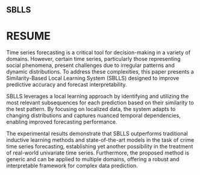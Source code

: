 ## SBLLS

# RESUME

Time series forecasting is a critical tool for decision-making in a variety of domains. However, certain time series, particularly those representing social phenomena, present challenges due to irregular patterns and dynamic distributions. To address these complexities, this paper presents a Similarity-Based Local Learning System (SBLLS) designed to improve predictive accuracy and forecast interpretability.

SBLLS leverages a local learning approach by identifying and utilizing the most relevant subsequences for each prediction based on their similarity to the test pattern. By focusing on localized data, the system adapts to changing distributions and captures nuanced temporal dependencies, enabling improved forecasting performance.

The experimental results demonstrate that SBLLS outperforms traditional inductive learning methods and state-of-the-art models in the task of crime time series forecasting, establishing yet another possibility in the treatment of real-world univariate time series. Furthermore, the proposed method is generic and can be applied to multiple domains, offering a robust and interpretable framework for complex data prediction.

